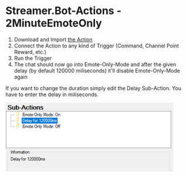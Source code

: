 # Streamer.Bot-Actions - 2MinuteEmoteOnly

1. Download and Import [the Action](2MinuteEmotesOnly.sb)
2. Connect the Action to any kind of Trigger (Command, Channel Point Reward, etc.)
3. Run the Trigger
4. The chat should now go into Emote-Only-Mode and after the given delay (by default 120000 miliseconds) it'll disable Emote-Only-Mode again

If you want to change the duration simply edit the Delay Sub-Action. You have to enter the delay in miliseconds.

![where-to-change-the-delay](emote-only.png)
